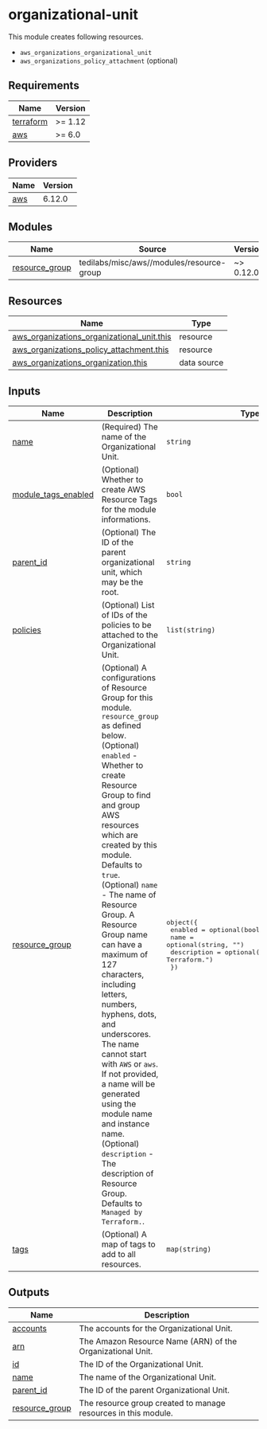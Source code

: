 # organizational-unit

This module creates following resources.

- `aws_organizations_organizational_unit`
- `aws_organizations_policy_attachment` (optional)

<!-- BEGIN_TF_DOCS -->
## Requirements

| Name | Version |
|------|---------|
| <a name="requirement_terraform"></a> [terraform](#requirement\_terraform) | >= 1.12 |
| <a name="requirement_aws"></a> [aws](#requirement\_aws) | >= 6.0 |

## Providers

| Name | Version |
|------|---------|
| <a name="provider_aws"></a> [aws](#provider\_aws) | 6.12.0 |

## Modules

| Name | Source | Version |
|------|--------|---------|
| <a name="module_resource_group"></a> [resource\_group](#module\_resource\_group) | tedilabs/misc/aws//modules/resource-group | ~> 0.12.0 |

## Resources

| Name | Type |
|------|------|
| [aws_organizations_organizational_unit.this](https://registry.terraform.io/providers/hashicorp/aws/latest/docs/resources/organizations_organizational_unit) | resource |
| [aws_organizations_policy_attachment.this](https://registry.terraform.io/providers/hashicorp/aws/latest/docs/resources/organizations_policy_attachment) | resource |
| [aws_organizations_organization.this](https://registry.terraform.io/providers/hashicorp/aws/latest/docs/data-sources/organizations_organization) | data source |

## Inputs

| Name | Description | Type | Default | Required |
|------|-------------|------|---------|:--------:|
| <a name="input_name"></a> [name](#input\_name) | (Required) The name of the Organizational Unit. | `string` | n/a | yes |
| <a name="input_module_tags_enabled"></a> [module\_tags\_enabled](#input\_module\_tags\_enabled) | (Optional) Whether to create AWS Resource Tags for the module informations. | `bool` | `true` | no |
| <a name="input_parent_id"></a> [parent\_id](#input\_parent\_id) | (Optional) The ID of the parent organizational unit, which may be the root. | `string` | `null` | no |
| <a name="input_policies"></a> [policies](#input\_policies) | (Optional) List of IDs of the policies to be attached to the Organizational Unit. | `list(string)` | `[]` | no |
| <a name="input_resource_group"></a> [resource\_group](#input\_resource\_group) | (Optional) A configurations of Resource Group for this module. `resource_group` as defined below.<br/>    (Optional) `enabled` - Whether to create Resource Group to find and group AWS resources which are created by this module. Defaults to `true`.<br/>    (Optional) `name` - The name of Resource Group. A Resource Group name can have a maximum of 127 characters, including letters, numbers, hyphens, dots, and underscores. The name cannot start with `AWS` or `aws`. If not provided, a name will be generated using the module name and instance name.<br/>    (Optional) `description` - The description of Resource Group. Defaults to `Managed by Terraform.`. | <pre>object({<br/>    enabled     = optional(bool, true)<br/>    name        = optional(string, "")<br/>    description = optional(string, "Managed by Terraform.")<br/>  })</pre> | `{}` | no |
| <a name="input_tags"></a> [tags](#input\_tags) | (Optional) A map of tags to add to all resources. | `map(string)` | `{}` | no |

## Outputs

| Name | Description |
|------|-------------|
| <a name="output_accounts"></a> [accounts](#output\_accounts) | The accounts for the Organizational Unit. |
| <a name="output_arn"></a> [arn](#output\_arn) | The Amazon Resource Name (ARN) of the Organizational Unit. |
| <a name="output_id"></a> [id](#output\_id) | The ID of the Organizational Unit. |
| <a name="output_name"></a> [name](#output\_name) | The name of the Organizational Unit. |
| <a name="output_parent_id"></a> [parent\_id](#output\_parent\_id) | The ID of the parent Organizational Unit. |
| <a name="output_resource_group"></a> [resource\_group](#output\_resource\_group) | The resource group created to manage resources in this module. |
<!-- END_TF_DOCS -->
